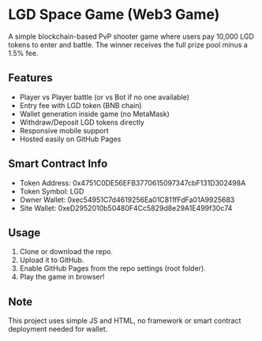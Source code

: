 # LGD Space Game (Web3 Game)

A simple blockchain-based PvP shooter game where users pay 10,000 LGD tokens to enter and battle. The winner receives the full prize pool minus a 1.5% fee.

## Features

- Player vs Player battle (or vs Bot if no one available)
- Entry fee with LGD token (BNB chain)
- Wallet generation inside game (no MetaMask)
- Withdraw/Deposit LGD tokens directly
- Responsive mobile support
- Hosted easily on GitHub Pages

## Smart Contract Info

- Token Address: 0x4751C0DE56EFB3770615097347cbF131D302498A
- Token Symbol: LGD
- Owner Wallet: 0xec54951C7d4619256Ea01C811fFdFa01A9925683
- Site Wallet: 0xeD2952010b50480F4Cc5829d8e29A1E499f30c74

## Usage

1. Clone or download the repo.
2. Upload it to GitHub.
3. Enable GitHub Pages from the repo settings (root folder).
4. Play the game in browser!

## Note

This project uses simple JS and HTML, no framework or smart contract deployment needed for wallet.

